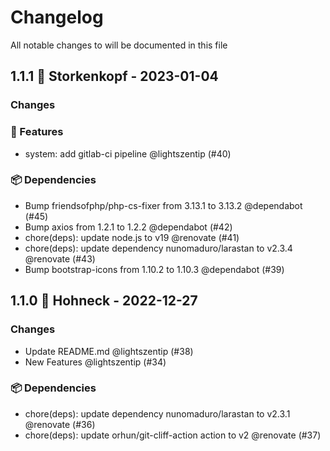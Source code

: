 # Changelog

All notable changes to will be documented in this file

## 1.1.1 🌈 Storkenkopf  - 2023-01-04

### Changes

### 🚀 Features

- system: add gitlab-ci pipeline @lightszentip (#40)

### 📦 Dependencies

- Bump friendsofphp/php-cs-fixer from 3.13.1 to 3.13.2 @dependabot (#45)
- Bump axios from 1.2.1 to 1.2.2 @dependabot (#42)
- chore(deps): update node.js to v19 @renovate (#41)
- chore(deps): update dependency nunomaduro/larastan to v2.3.4 @renovate (#43)
- Bump bootstrap-icons from 1.10.2 to 1.10.3 @dependabot (#39)

## 1.1.0 🌈 Hohneck - 2022-12-27

### Changes

- Update README.md @lightszentip (#38)
- New Features @lightszentip (#34)

### 📦 Dependencies

- chore(deps): update dependency nunomaduro/larastan to v2.3.1 @renovate (#36)
- chore(deps): update orhun/git-cliff-action action to v2 @renovate (#37)
